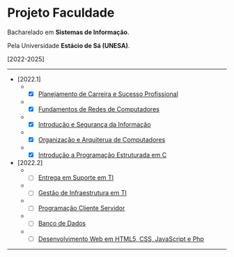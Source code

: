 # Projeto Faculdade

Bacharelado em **Sistemas de Informação**.

Pela Universidade **Estácio de Sá (UNESA)**.

[2022-2025]

---

* [2022.1]
    * - [x] [Planejamento de Carreira e Sucesso Profissional](/disciplinas/2022.1/fundamentos-de-redes-de-computadores.md)
    * - [x] [Fundamentos de Redes de Computadores](/disciplinas/2022.1/introducao-a-programacao-estruturada-em-c.md)
    * - [x] [Introdução e Segurança da Informação](/disciplinas/2022.1/introducao-e-seguranca-da-informacao.md)
    * - [x] [Organização e Arquiterua de Computadores](/disciplinas/2022.1/organizacao-e-arquiterua-de-computadores.md)
    * - [x] [Introdução a Programação Estruturada em C](/disciplinas/2022.1/planejamento-de-carreira-e-sucesso-profissional.md)

* [2022.2]
    * - [ ] [Entrega em Suporte em TI]()
    * - [ ] [Gestão de Infraestrutura em TI]()
    * - [ ] [Programação Cliente Servidor]()
    * - [ ] [Banco de Dados]()
    * - [ ] [Desenvolvimento Web em HTML5, CSS, JavaScript e Php]()

---